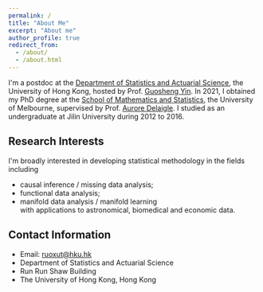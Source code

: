 ```yaml
---
permalink: /
title: "About Me"
excerpt: "About me"
author_profile: true
redirect_from: 
  - /about/
  - /about.html
---
```


I'm a postdoc at the [Department of Statistics and Actuarial Science](https://saasweb.hku.hk/index.php), the University of Hong Kong, hosted by Prof. [Guosheng Yin](https://saasweb.hku.hk/staff/gyin/web/index.html). In 2021, I obtained my PhD degree at the [School of Mathematics and Statistics](https://ms.unimelb.edu.au/), the University of Melbourne, supervised by Prof. [Aurore Delaigle](https://researchers.ms.unimelb.edu.au/~aurored/). I studied as an undergraduate at Jilin University during 2012 to 2016.

## Research Interests
I'm broadly interested in developing statistical methodology in the fields including 
* causal inference / missing data analysis; 
* functional data analysis; 
* manifold data analysis / manifold learning \
with applications to astronomical, biomedical and economic data.

## Contact Information
* Email: ruoxut@hku.hk
* Department of Statistics and Actuarial Science
* Run Run Shaw Building
* The University of Hong Kong, Hong Kong

